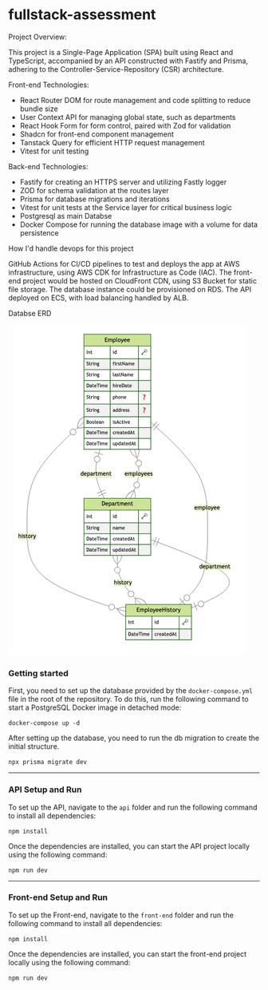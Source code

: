 # fullstack-assessment

Project Overview:

This project is a Single-Page Application (SPA) built using React and TypeScript, accompanied by an API constructed with Fastify and Prisma, adhering to the Controller-Service-Repository (CSR) architecture.

Front-end Technologies:

* React Router DOM for route management and code splitting to reduce bundle size
* User Context API for managing global state, such as departments
* React Hook Form for form control, paired with Zod for validation
* Shadcn for front-end component management
* Tanstack Query for efficient HTTP request management
* Vitest for unit testing

Back-end Technologies:

* Fastify for creating an HTTPS server and utilizing Fastly logger
* ZOD for schema validation at the routes layer
* Prisma for database migrations and iterations
* Vitest for unit tests at the Service layer for critical business logic
* Postgresql as main Databse
* Docker Compose for running the database image with a volume for data persistence

How I'd handle devops for this project

GitHub Actions for CI/CD pipelines to test and deploys the app at AWS infrastructure, using AWS CDK for Infrastructure as Code (IAC).
The front-end project would be hosted on CloudFront CDN, using S3 Bucket for static file storage.
The database instance could be provisioned on RDS.
The API deployed on ECS, with load balancing handled by ALB.

Databse ERD

![DB ERD](./api//ERD.png)

### Getting started

First, you need to set up the database provided by the `docker-compose.yml` file in the root of the repository.
To do this, run the following command to start a PostgreSQL Docker image in detached mode:

```console
docker-compose up -d
```

After setting up the database, you need to run the db migration to create the initial structure.

```console
npx prisma migrate dev
```
---
### API Setup and Run

To set up the API, navigate to the `api` folder and run the following command to install all dependencies:
```console
npm install
```

Once the dependencies are installed, you can start the API project locally using the following command:
```console
npm run dev
```
---
### Front-end Setup and Run
To set up the Front-end, navigate to the `front-end` folder and run the following command to install all dependencies:
```console
npm install
```

Once the dependencies are installed, you can start the front-end project locally using the following command:
```console
npm run dev
````

